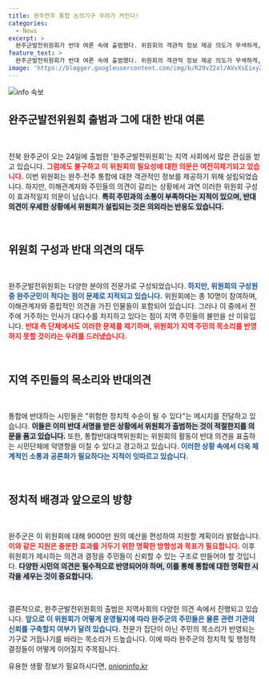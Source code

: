 ```yaml
---
title: 완주전주 통합 논의기구 우려가 커진다!
categories:
  - News
excerpt: >
  완주군발전위원회가 반대 여론 속에 출범했다. 위원회의 객관적 정보 제공 의도가 무색하게, 반대 의견이 우세한 가운데 구성원의 지역민 부족, 과거 사례와의 유사성 등 우려가 커지고 있다. 이 위원회가 진정으로 신뢰를 얻을 수 있을지 귀추가 주목된다.
feature_text: >
  완주군발전위원회가 반대 여론 속에 출범했다. 위원회의 객관적 정보 제공 의도가 무색하게, 반대 의견이 우세한 가운데 구성원의 지역민 부족, 과거 사례와의 유사성 등 우려가 커지고 있다. 이 위원회가 진정으로 신뢰를 얻을 수 있을지 귀추가 주목된다.
image: 'https://blogger.googleusercontent.com/img/b/R29vZ2xl/AVvXsEixyZcFfHzMRdzZMjFBmAUKJYCLCGyLL1o632UiGVXcaFdKo_bkvkuCioo0uUKlGfBVcT3P84aROyZIXSBEx3Aw5nCQ3pTgDom1WDC4m8eifvWiAmWEEVb4x6G_l8C0QH225ldMjyaFvpxGEBGNO37VmDTDMHGhJPq73UglMfDca1-0aw/s1600/blogspot.png'
---
```


<p><img src="https://blogger.googleusercontent.com/img/b/R29vZ2xl/AVvXsEixyZcFfHzMRdzZMjFBmAUKJYCLCGyLL1o632UiGVXcaFdKo_bkvkuCioo0uUKlGfBVcT3P84aROyZIXSBEx3Aw5nCQ3pTgDom1WDC4m8eifvWiAmWEEVb4x6G_l8C0QH225ldMjyaFvpxGEBGNO37VmDTDMHGhJPq73UglMfDca1-0aw/s1600/blogspot.png" alt="info 속보" /></p>

<h2 data-ke-size="size26">완주군발전위원회 출범과 그에 대한 반대 여론</h2>

<p data-ke-size="size16">&nbsp;</p>

<p>전북 완주군이 오는 24일에 출범한 '완주군발전위원회'는 지역 사회에서 많은 관심을 받고 있습니다. <b><span style="color: #ee2323;">그럼에도 불구하고 이 위원회의 필요성에 대한 의문은 여전히제기되고 있습니다.</span></b> 이번 위원회는 완주·전주 통합에 대한 객관적인 정보를 제공하기 위해 설립되었습니다. 하지만, 이해관계자와 주민들의 의견이 갈리는 상황에서 과연 이러한 위원회 구성이 효과적일지 의문이 남습니다. <b><span style="background-color: #21538527;">특히 주민과의 소통이 부족하다는 지적이 있으며, 반대 의견이 우세한 상황에서 위원회가 설립되는 것은 의외라는 반응도 있습니다.</span></b></p>

<p data-ke-size="size16">&nbsp;</p>

<h2 data-ke-size="size26">위원회 구성과 반대 의견의 대두</h2>

<p data-ke-size="size16">&nbsp;</p>

<p>완주군발전위원회는 다양한 분야의 전문가로 구성되었습니다. <b><span style="color: #1a5490;">하지만, 위원회의 구성원 중 완주군민이 적다는 점이 문제로 지적되고 있습니다.</span></b> 위원회에는 총 10명이 참여하며, 이해관계자와 중립적인 의견을 가진 인물들이 포함되어 있습니다. 그러나 이 중에서 전주에 거주하는 인사가 대다수를 차지하고 있다는 점이 지역 주민들의 불만을 산 이유입니다. <b><span style="color: #ee2323;">반대 측 단체에서도 이러한 문제를 제기하며, 위원회가 지역 주민의 목소리를 반영하지 못할 것이라는 우려를 드러냈습니다.</span></b></p>

<p data-ke-size="size16">&nbsp;</p>

<h2 data-ke-size="size26">지역 주민들의 목소리와 반대의견</h2>

<p data-ke-size="size16">&nbsp;</p>

<p>통합에 반대하는 시민들은 "위험한 정치적 수순이 될 수 있다"는 메시지를 전달하고 있습니다. <b><span style="background-color: #21538527;">이들은 이미 반대 서명을 받은 상황에서 위원회가 출범하는 것이 적절한지를 의문을 품고 있습니다.</span></b> 또한, 통합반대대책위원회는 위원회의 활동이 반대 의견을 표출하는 시민단체에 악영향을 미칠 수 있다고 경고하고 있습니다. <b><span style="color: #1a5490;">이러한 상황 속에서 더욱 체계적인 소통과 공론화가 필요하다는 지적이 잇따르고 있습니다.</span></b></p>

<p data-ke-size="size16">&nbsp;</p>

<h2 data-ke-size="size26">정치적 배경과 앞으로의 방향</h2>

<p data-ke-size="size16">&nbsp;</p>

<p>완주군은 이 위원회에 대해 9000만 원의 예산을 편성하여 지원할 계획이라 밝혔습니다. <b><span style="color: #ee2323;">이와 같은 지원은 충분한 효과를 거두기 위한 명확한 방향성과 목표가 필요합니다.</span></b> 이후 위원회가 제시하는 의견과 결정을 주민들이 신뢰할 수 있는 구조로 만들어야 할 것입니다. <b><span style="background-color: #21538527;">다양한 시민의 의견은 필수적으로 반영되어야 하며, 이를 통해 통합에 대한 명확한 시각을 세우는 것이 중요합니다.</span></b></p>

<p data-ke-size="size16">&nbsp;</p>

<p>결론적으로, 완주군발전위원회의 출범은 지역사회의 다양한 의견 속에서 진행되고 있습니다. <b><span style="color: #1a5490;">앞으로 이 위원회가 어떻게 운영될지에 따라 완주군의 주민들은 물론 관련 기관의 신뢰를 구축할지 여부가 달려 있습니다.</span></b> 전문가 집단이 아닌 주민의 목소리가 반영되는 기구로 거듭나기를 바라는 목소리가 드높습니다. 이에 따라 완주군의 정치적 및 행정적 결정들이 어떻게 이어질지 주목됩니다.</p>
유용한 생활 정보가 필요하시다면, <a href="https://onioninfo.kr" rel="dofollow">onioninfo.kr</a>



